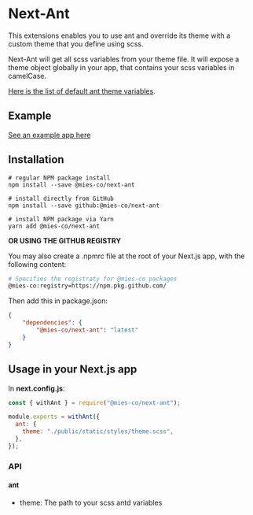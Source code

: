 # Next-Ant

This extensions enables you to use ant and override its theme with a custom theme that you define using scss.

Next-Ant will get all scss variables from your theme file. It will expose a theme object globally in your app, that contains your scss variables in camelCase.

[Here is the list of default ant theme variables](https://github.com/ant-design/ant-design/blob/master/components/style/themes/default.less).

## Example

[See an example app here](https://github.com/mies-co/next-extensions/tree/master/examples/next-ant-example)

## Installation

```env
# regular NPM package install 
npm install --save @mies-co/next-ant
 
# install directly from GitHub 
npm install --save github:@mies-co/next-ant
 
# install NPM package via Yarn 
yarn add @mies-co/next-ant
```

**OR USING THE GITHUB REGISTRY**

You may also create a .npmrc file at the root of your Next.js app, with the following content:

```sh
# Specifies the registraty for @mies-co packages
@mies-co:registry=https://npm.pkg.github.com/
```

Then add this in package.json:

```json
{
    "dependencies": {
        "@mies-co/next-ant": "latest"
    }
}
```

## Usage in your Next.js app

In **next.config.js**:

```js
const { withAnt } = require("@mies-co/next-ant");

module.exports = withAnt({
  ant: {
    theme: "./public/static/styles/theme.scss",
  },
});
```

### API

#### ant

- theme: The path to your scss antd variables
